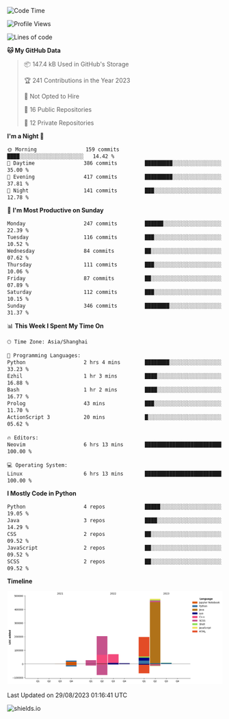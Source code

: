 <!--START_SECTION:waka-->
![Code Time](http://img.shields.io/badge/Code%20Time-328%20hrs%2051%20mins-blue)

![Profile Views](http://img.shields.io/badge/Profile%20Views-0-blue)

![Lines of code](https://img.shields.io/badge/From%20Hello%20World%20I%27ve%20Written-1.0%20million%20lines%20of%20code-blue)

**🐱 My GitHub Data** 

> 📦 147.4 kB Used in GitHub's Storage 
 > 
> 🏆 241 Contributions in the Year 2023
 > 
> 🚫 Not Opted to Hire
 > 
> 📜 16 Public Repositories 
 > 
> 🔑 12 Private Repositories 
 > 
**I'm a Night 🦉** 

```text
🌞 Morning                159 commits         ████░░░░░░░░░░░░░░░░░░░░░   14.42 % 
🌆 Daytime                386 commits         █████████░░░░░░░░░░░░░░░░   35.00 % 
🌃 Evening                417 commits         █████████░░░░░░░░░░░░░░░░   37.81 % 
🌙 Night                  141 commits         ███░░░░░░░░░░░░░░░░░░░░░░   12.78 % 
```
📅 **I'm Most Productive on Sunday** 

```text
Monday                   247 commits         ██████░░░░░░░░░░░░░░░░░░░   22.39 % 
Tuesday                  116 commits         ███░░░░░░░░░░░░░░░░░░░░░░   10.52 % 
Wednesday                84 commits          ██░░░░░░░░░░░░░░░░░░░░░░░   07.62 % 
Thursday                 111 commits         ███░░░░░░░░░░░░░░░░░░░░░░   10.06 % 
Friday                   87 commits          ██░░░░░░░░░░░░░░░░░░░░░░░   07.89 % 
Saturday                 112 commits         ███░░░░░░░░░░░░░░░░░░░░░░   10.15 % 
Sunday                   346 commits         ████████░░░░░░░░░░░░░░░░░   31.37 % 
```


📊 **This Week I Spent My Time On** 

```text
🕑︎ Time Zone: Asia/Shanghai

💬 Programming Languages: 
Python                   2 hrs 4 mins        ████████░░░░░░░░░░░░░░░░░   33.23 % 
Ezhil                    1 hr 3 mins         ████░░░░░░░░░░░░░░░░░░░░░   16.88 % 
Bash                     1 hr 2 mins         ████░░░░░░░░░░░░░░░░░░░░░   16.77 % 
Prolog                   43 mins             ███░░░░░░░░░░░░░░░░░░░░░░   11.70 % 
ActionScript 3           20 mins             █░░░░░░░░░░░░░░░░░░░░░░░░   05.62 % 

🔥 Editors: 
Neovim                   6 hrs 13 mins       █████████████████████████   100.00 % 

💻 Operating System: 
Linux                    6 hrs 13 mins       █████████████████████████   100.00 % 
```

**I Mostly Code in Python** 

```text
Python                   4 repos             █████░░░░░░░░░░░░░░░░░░░░   19.05 % 
Java                     3 repos             ████░░░░░░░░░░░░░░░░░░░░░   14.29 % 
CSS                      2 repos             ██░░░░░░░░░░░░░░░░░░░░░░░   09.52 % 
JavaScript               2 repos             ██░░░░░░░░░░░░░░░░░░░░░░░   09.52 % 
SCSS                     2 repos             ██░░░░░░░░░░░░░░░░░░░░░░░   09.52 % 
```



**Timeline**

![Lines of Code chart](https://raw.githubusercontent.com/kopp4/kopp4/main/assets/bar_graph.png)


 Last Updated on 29/08/2023 01:16:41 UTC
<!--END_SECTION:waka-->
![shields.io](https://img.shields.io/github/commit-activity/w/kopp4/kopp4?color=g&label=abusing%20bot&style=flat-square)

